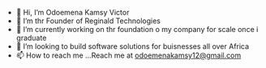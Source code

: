 - 👋 Hi, I’m Odoemena Kamsy Victor
- 👀 I’m thr Founder of Reginald Technologies
- 🌱 I’m currently working on thr foundation o my company for scale once i graduate
- 💞️ I’m looking to build software solutions for buisnesses all over Africa
- 📫 How to reach me ...Reach me at odoemenakamsy12@gmail.com

<!---
Kstyles-byte/Kstyles-byte is a ✨ special ✨ repository because its `README.md` (this file) appears on your GitHub profile.
You can click the Preview link to take a look at your changes.
--->
